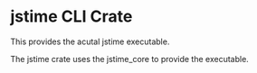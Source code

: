 # jstime CLI Crate

This provides the acutal jstime executable.

The jstime crate uses the jstime\_core to provide the executable.

